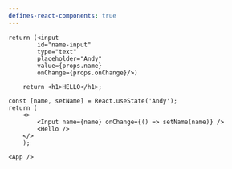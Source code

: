 ```yaml
---
defines-react-components: true
---
```

```jsx:component:Input
return (<input
		id="name-input"
		type="text"
		placeholder="Andy"
		value={props.name}
		onChange={props.onChange}/>)
```
```jsx:component:Hello
	return <h1>HELLO</h1>;
```

```jsx:component:App
const [name, setName] = React.useState('Andy');
return (
	<>
		<Input name={name} onChange={() => setName(name)} />
		<Hello />
	</>
	);
```
```jsx:
<App />
```
